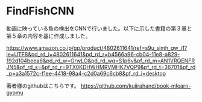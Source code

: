 # FindFishCNN
動画に映っている魚の検出をCNNで行いました。以下に示した書籍の第３章と第５章の内容を基に作成しました。

https://www.amazon.co.jp/gp/product/4802611641/ref=s9u_simh_gw_i1?ie=UTF8&pd_rd_i=4802611641&pd_rd_r=b4566a96-cb04-11e8-a829-192d104beea6&pd_rd_w=GrwLO&pd_rd_wg=S1p6v&pf_rd_m=AN1VRQENFRJN5&pf_rd_s=&pf_rd_r=9TX0KDHWHMRVMHK7VQP9&pf_rd_t=36701&pf_rd_p=a3a1572c-f1ee-4418-98a4-c2d0a69c6cb8&pf_rd_i=desktop

著者様のgithubはこちらです。
https://github.com/kujirahand/book-mlearn-gyomu
